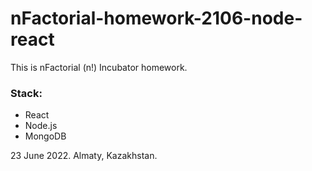 # nFactorial-homework-2106-node-react

This is nFactorial (n!) Incubator homework. 

### Stack:
- React
- Node.js
- MongoDB

23 June 2022.
Almaty, Kazakhstan.